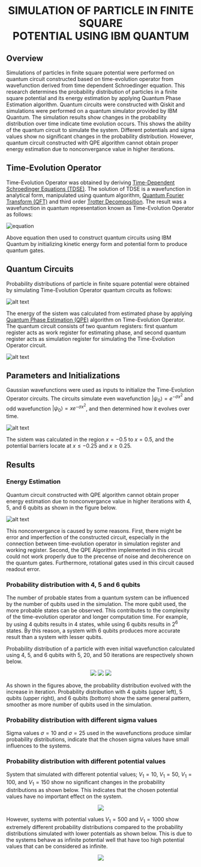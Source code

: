 <h1 align="center">
  <br>
    SIMULATION OF PARTICLE IN FINITE SQUARE
    <br>POTENTIAL USING IBM QUANTUM
  <br>
</h1>

## Overview
Simulations of particles in finite square potential were performed on quantum circuit constructed based on time-evolution operator from wavefunction derived from time dependent Schroedinger equation. 
This research determines the probability distribution of particles in a finite square potential and its energy estimation by applying Quantum Phase Estimation algorithm.
Quantum circuits were constructed with Qiskit and simulations were performed on a quantum simulator provided by IBM Quantum. 
The simulation results show changes in the probability distribution over time indicate time evolution occurs. This shows the ability of the quantum circuit to simulate the system. 
Different potentials and sigma values show no significant changes in the probability distribution. 
However, quantum circuit constructed with QPE algorithm cannot obtain proper energy estimation due to nonconvergance value in higher iterations.

##  Time-Evolution Operator

Time-Evolution Operator was obtained by deriving [Time-Dependent Schroedinger Equations (TDSE)](https://en.wikipedia.org/wiki/Schr%C3%B6dinger_equation).
The solution of TDSE is a wavefunction in analytical form, manipulated using quantum algorithm, [Quantum Fourier Transform (QFT)](https://en.wikipedia.org/wiki/Quantum_Fourier_transform) and third order [Trotter Decomposition](https://en.wikipedia.org/wiki/Lie_product_formula).
The result was a wavefunction in quantum representation known as Time-Evolution Operator as follows:

![equation](https://latex.codecogs.com/svg.image?|\psi&space;(t)\rangle&space;=&space;(QFT^{\dagger}&space;~e^{-i&space;p^2&space;\Delta&space;t}&space;~QFT)&space;e^{-i&space;V&space;\Delta&space;t}&space;(QFT^{\dagger}&space;~e^{-i&space;p^2&space;\Delta&space;t}&space;~QFT)&space;e^{-i&space;V&space;\Delta&space;t}&space;~|\Psi&space;(0)\rangle)

Above equation then used to construct quantum circuits using IBM Quantum by initializing kinetic energy form and potential form to produce quantum gates.

## Quantum Circuits

Probability distributions of particle in finite square potential were obtained by simulating Time-Evolution Operator quantum circuits as follows:

![alt text](https://github.com/adh182/finite-sp-quantum-simulation/blob/master/data/time-evolution-operator-circuit.png?raw=true)

The energy of the sistem was calculated from estimated phase by applying [Quantum Phase Estimation (QPE)](https://en.wikipedia.org/wiki/Quantum_phase_estimation_algorithm) algorithm on Time-Evolution Operator.
The quantum circuit consists of two quantum registers: first quantum register acts as work register for estimating phase, and second quantum register acts as simulation register for simulating the Time-Evolution Operator circuit.

![alt text](https://github.com/adh182/finite-sp-quantum-simulation/blob/master/data/qpe-gate.png?raw=true)

## Parameters and Initializations

Gaussian wavefunctions were used as inputs to initialize the Time-Evolution Operator circuits.
The circuits simulate even wavefunction $|\psi_0\rangle = e^{-\sigma x^2}$ 
and odd wavefunction $|\psi_0\rangle = x e^{-\sigma x^2}$, and then determined how it evolves over time.

![alt text](https://github.com/adh182/finite-sp-quantum-simulation/blob/master/data/init-wvfunc.png?raw=true)

The sistem was calculated in the region $x=-0.5$ to $x=0.5$, and the potential barriers locate at $x \le -0.25$ and $x \ge 0.25$.

## Results
### Energy Estimation

Quantum circuit constructed with QPE algorithm cannot obtain proper energy estimation due to nonconvergance value in higher iterations with 4, 5, and 6 qubits as shown in the figure below.

![alt text](https://github.com/adh182/finite-sp-quantum-simulation/blob/master/data/en-vs-it.png?raw=true)

This nonconvergance is caused by some reasons.
First, there might be error and imperfection of the constructed circuit, especially in the connection between time-evolution operator in simulation register and working register.
Second, the QPE Algorithm implemented in this circuit could not work properly due to the precense of noise and decoherence on the quantum gates.
Furthermore, rotational gates used in this circuit caused readout error.


### Probability distribution with 4, 5 and 6 qubits

The number of probable states from a quantum system can be influenced by the number of qubits used in the simulation.
The more qubit used, the more probable states can be observed.
This contributes to the complexity of the time-evolution operator and longer computation time.
For example, by using 4 qubits results in 4 states, while using 6 qubits results in $2^6$ states.
By this reason, a system with 6 qubits produces more accurate result than a system with lesser qubits.

Probability distribution of a particle with even initial wavefunction calculated using 4, 5, and 6 qubits with 5, 20, and 50 iterations are respectively shown below.

<p align='center'>
  <img src='https://github.com/adh182/finite-sp-quantum-simulation/blob/master/data/even_5it_qubits.png?raw=true)'/>
  <img src='https://github.com/adh182/finite-sp-quantum-simulation/blob/master/data/even_20it_qubits.png?raw=true'/>
  <img src='https://github.com/adh182/finite-sp-quantum-simulation/blob/master/data/even_50it_qubits.png?raw=true'/>
</p>



As shown in the figures above, the probability distribution evolved with the increase in iteration.
Probability distribution with 4 qubits (upper left), 5 qubits (upper right), and 6 qubits (bottom) show the same general pattern, smoother as more number of qubits used in the simulation.

### Probability distribution with different sigma values

Sigma values $\sigma = 10$ 
and $\sigma = 25$ used in the wavefunctions produce similar probability distributions, indicate that the chosen sigma values have small influences to the systems.

### Probability distribution with different potential values

System that simulated with different potential values; $V_1=10$, $V_1=50$, $V_1=100$, and $V_1=150$ show no significant changes in the probability distributions as shown below. This indicates that the chosen potential values have no important effect on the system.

<p align='center'>
  <img src='https://github.com/adh182/finite-sp-quantum-simulation/blob/master/data/small_pot.png?raw=true'/>
</p>

However, systems with potential values $V_1=500$ and $V_1=1000$ show extremely different probability distributions compared to the probability distributions simulated with lower potentials as shown below.
This is due to the systems behave as infinite potential well that have too high potential values that can be considered as infinite.

<p align='center'>
  <img src='https://github.com/adh182/finite-sp-quantum-simulation/blob/master/data/high_pot.png?raw=true'/>
</p>


